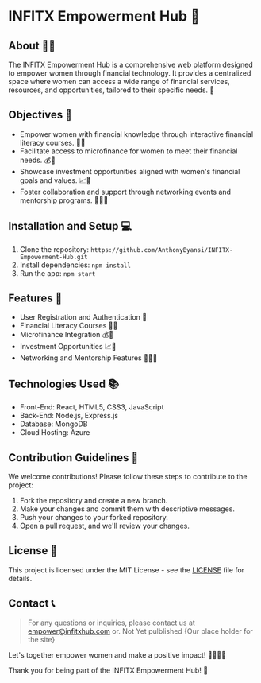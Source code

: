 # INFITX Empowerment Hub 🚀

## About 👩‍💼

The INFITX Empowerment Hub is a comprehensive web platform designed to empower women through financial technology. It provides a centralized space where women can access a wide range of financial services, resources, and opportunities, tailored to their specific needs. 🌟

## Objectives 🎯

- Empower women with financial knowledge through interactive financial literacy courses. 💼💡
- Facilitate access to microfinance for women to meet their financial needs. 💰💪
- Showcase investment opportunities aligned with women's financial goals and values. 📈🌱
- Foster collaboration and support through networking events and mentorship programs. 🤝👩‍🏫

## Installation and Setup 💻

1. Clone the repository: `https://github.com/AnthonyByansi/INFITX-Empowerment-Hub.git`
2. Install dependencies: `npm install`
3. Run the app: `npm start`

## Features 🚀

- User Registration and Authentication 🔐
- Financial Literacy Courses 💼💡
- Microfinance Integration 💰💪
- Investment Opportunities 📈🌱
- Networking and Mentorship Features 🤝👩‍🏫

## Technologies Used 📚

- Front-End: React, HTML5, CSS3, JavaScript
- Back-End: Node.js, Express.js
- Database: MongoDB
- Cloud Hosting: Azure

## Contribution Guidelines 📝

We welcome contributions! Please follow these steps to contribute to the project:

1. Fork the repository and create a new branch.
2. Make your changes and commit them with descriptive messages.
3. Push your changes to your forked repository.
4. Open a pull request, and we'll review your changes.

## License 📃

This project is licensed under the MIT License - see the [LICENSE](./LICENSE) file for details.

## Contact 📞

> For any questions or inquiries, please contact us at empower@infitxhub.com or.
> Not Yet pulblished {Our place holder for the site}

Let's together empower women and make a positive impact! 🌟💪👩‍💼

Thank you for being part of the INFITX Empowerment Hub! 🎉

